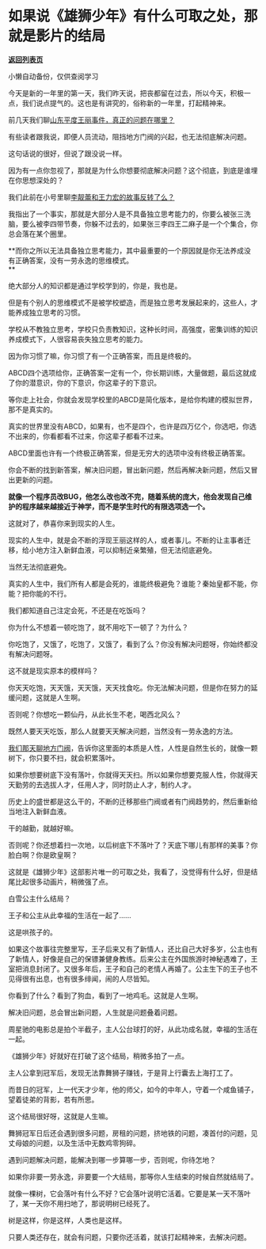# 如果说《雄狮少年》有什么可取之处，那就是影片的结局

[**返回列表页**](/gzh/记忆承载)

小懒自动备份，仅供查阅学习

今天是新的一年里的第一天，我们昨天说，把丧都留在过去，所以今天，积极一点，我们说点提气的。这也是有讲究的，俗称新的一年里，打起精神来。

  

前几天我们聊[山东平度王丽事件，真正的问题在哪里？](http://mp.weixin.qq.com/s?__biz=MzU0MjYwNDU2Mw==&mid=2247503187&idx=2&sn=6b36c1b9834ea52a9881d91b7cc55385&chksm=fb1aa12fcc6d283958b291fd4bfa93f67147074a7cc85a3b02b911c2780fee28f8daf8beaec7&scene=21#wechat_redirect)

  

有些读者跟我说，即便人员流动，阻挡地方门阀的兴起，也无法彻底解决问题。  

  

这句话说的很好，但说了跟没说一样。

  

因为有一点你忽视了，那就是为什么你想要彻底解决问题？这个彻底，到底是谁埋在你思想深处的？

  

我们此前在小号里聊[李靓蕾和王力宏的故事反转了么？](http://mp.weixin.qq.com/s?__biz=MzU3NDc5Nzc0NQ==&mid=2247511318&idx=2&sn=bcd288f47411b338d73160ab9c40f8d2&chksm=fd2e0fc8ca5986debd9d33b242e6b5ba35f4eaf5e53b6f2376afc5154b73625d6c92a6cb465c&scene=21#wechat_redirect)  

  

我指出了一个事实，那就是大部分人是不具备独立思考能力的，你要么被张三洗脑，要么被李四带节奏，你躲不过去的，如果张三李四王二麻子是一个个集合，你总会落在某个圈里。  

  

 **而你之所以无法具备独立思考能力，其中最重要的一个原因就是你无法养成没有正确答案，没有一劳永逸的思维模式。  
**

  

绝大部分人的知识都是通过学校学到的，你是，我也是。  

  

但是有个别人的思维模式不是被学校塑造，而是独立思考发展起来的，这些人，才能养成独立思考的习惯。

  

学校从不教独立思考，学校只负责教知识，这种长时间，高强度，密集训练的知识养成模式下，人很容易丧失独立思考的能力。  

  

因为你习惯了嘛，你习惯了有一个正确答案，而且是终极的。  

  

ABCD四个选项给你，正确答案一定有一个，你长期训练，大量做题，最后这就成了你的潜意识，你的下意识，你这辈子的下意识。

  

等你走上社会，你就会发现学校里的ABCD是简化版本，是给你构建的模拟世界，那不是真实的。  

  

真实的世界里没有ABCD，如果有，也不是四个，也许是四万亿个，你选吧，你选不出来的，你看都看不过来，你这辈子都看不过来。

  

ABCD里面也许有一个终极正确答案，但是无穷大的选项中没有终极正确答案。  

  

你会不断的找到新答案，解决旧问题，冒出新问题，然后再解决新问题，然后又冒出更新的问题。  

  

 **就像一个程序员改BUG，他怎么改也改不完，随着系统的庞大，他会发现自己维护的程序越来越接近于神学，而不是学生时代的有限选项选一个。**

  

这就对了，恭喜你来到现实的人生。  

  

现实的人生中，就是会不断的浮现王丽这样的人，或者事儿。不断的让主事者迁移，给小地方注入新鲜血液，可以抑制近亲繁殖，但无法彻底避免。

  

当然无法彻底避免。  

  

真实的人生中，我们所有人都是会死的，谁能终极避免？谁能？秦始皇都不能，你能？把你能的不行。  

  

我们都知道自己注定会死，不还是在吃饭吗？

  

你为什么不想着一顿吃饱了，就不用吃下一顿了？为什么？

  

你吃饱了，又饿了，吃饱了，又饿了，看到了么？你没有解决问题呀，你始终都没有解决问题呀。  

  

这不就是现实原本的模样吗？  

  

你天天吃饱，天天饿，天天饿，天天找食吃。你无法解决问题，但是你在努力的延缓问题，这就是人生啊。

  

否则呢？你想吃一颗仙丹，从此长生不老，喝西北风么？  

  

既然人要天天吃饭，那么人就要天天解决问题，当然没有一劳永逸的方法。  

  

[我们那天聊地方门阀](http://mp.weixin.qq.com/s?__biz=MzU0MjYwNDU2Mw==&mid=2247503187&idx=2&sn=6b36c1b9834ea52a9881d91b7cc55385&chksm=fb1aa12fcc6d283958b291fd4bfa93f67147074a7cc85a3b02b911c2780fee28f8daf8beaec7&scene=21#wechat_redirect)，告诉你这里面的本质是人性，人性是自然生长的，就像一颗树下，你只要不扫，就会积累落叶。

  

如果你想要树底下没有落叶，你就得天天扫。所以如果你想要克服人性，你就得天天勤劳的去选拔人才，任用人才，同时防止人才，制约人才。

  

历史上的盛世都是这么干的，不断的迁移那些门阀或者有门阀趋势的，然后重新给当地注入新鲜血液。  

  

干的越勤，就越好嘛。  

  

否则呢？你还想着扫一次地，以后树底下不落叶了？天底下哪儿有那样的美事？你脸白啊？你是欧皇啊？

  

这就是《雄狮少年》这部影片唯一的可取之处，我看了，没觉得有什么好，但是结尾比起很多动画片，稍微强了点。  

  

白雪公主什么结局？  

  

王子和公主从此幸福的生活在一起了......

  

这是哄孩子的。  

  

如果这个故事往完整里写，王子后来又有了新情人，还比自己大好多岁，公主也有了新情人，好像是自己的保镖兼健身教练。后来公主在外国旅游时神秘遇难了，王室把消息封闭了。又很多年后，王子和自己的老情人再婚了。公主生下的王子也不见得很有出息，也有很多绯闻，闹的人尽皆知。

  

你看到了什么？看到了狗血，看到了一地鸡毛。这就是人生啊。  

  

解决旧问题，总会冒出新问题，人生就是问题叠着问题。  

  

周星驰的电影总是拍个半截子，主人公台球打的好，从此功成名就，幸福的生活在一起。

  

《雄狮少年》好就好在打破了这个结局，稍微多拍了一点。  

  

主人公拿到冠军后，发现无法靠舞狮子赚钱，于是背上行囊去上海打工了。

  

而昔日的冠军，上一代天才少年，他的师父，如今的中年人，守着一个咸鱼铺子，望着徒弟的背影，若有所思。

  

这个结局很好呀，这就是人生嘛。  

  

舞狮冠军日后还会遇到很多问题，房租的问题，挤地铁的问题，凑首付的问题，见丈母娘的问题，以及生活中无数鸡零狗碎。  

  

遇到问题解决问题，能解决到哪一步算哪一步，否则呢，你待怎地？  

  

如果你非要一劳永逸，非要要一个大结局，那等你人生结束的时候自然就结局了。  

  

就像一棵树，它会落叶有什么不好？它会落叶说明它活着。它要是某一天不落叶了，某一天你不用扫地了，那说明树已经死了。

  

树是这样，你是这样，人类也是这样。  

  

只要人类还存在，就会有问题，只要你还活着，就该打起精神来，去解决问题。

